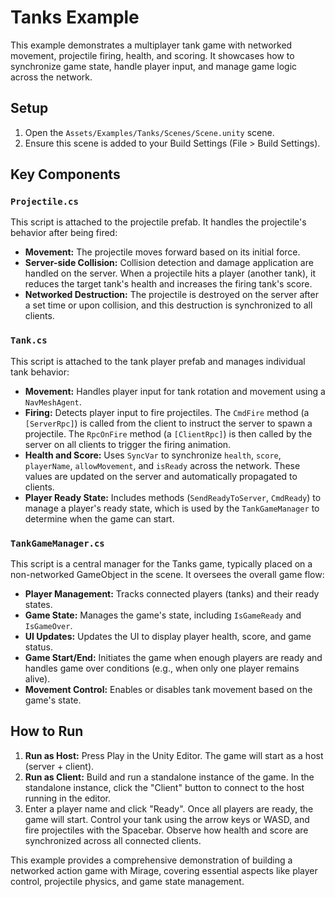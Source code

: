 # Tanks Example

This example demonstrates a multiplayer tank game with networked movement, projectile firing, health, and scoring. It showcases how to synchronize game state, handle player input, and manage game logic across the network.

## Setup

1.  Open the `Assets/Examples/Tanks/Scenes/Scene.unity` scene.
2.  Ensure this scene is added to your Build Settings (File > Build Settings).

## Key Components

### `Projectile.cs`

This script is attached to the projectile prefab. It handles the projectile's behavior after being fired:

-   **Movement:** The projectile moves forward based on its initial force.
-   **Server-side Collision:** Collision detection and damage application are handled on the server. When a projectile hits a player (another tank), it reduces the target tank's health and increases the firing tank's score.
-   **Networked Destruction:** The projectile is destroyed on the server after a set time or upon collision, and this destruction is synchronized to all clients.

### `Tank.cs`

This script is attached to the tank player prefab and manages individual tank behavior:

-   **Movement:** Handles player input for tank rotation and movement using a `NavMeshAgent`.
-   **Firing:** Detects player input to fire projectiles. The `CmdFire` method (a `[ServerRpc]`) is called from the client to instruct the server to spawn a projectile. The `RpcOnFire` method (a `[ClientRpc]`) is then called by the server on all clients to trigger the firing animation.
-   **Health and Score:** Uses `SyncVar` to synchronize `health`, `score`, `playerName`, `allowMovement`, and `isReady` across the network. These values are updated on the server and automatically propagated to clients.
-   **Player Ready State:** Includes methods (`SendReadyToServer`, `CmdReady`) to manage a player's ready state, which is used by the `TankGameManager` to determine when the game can start.

### `TankGameManager.cs`

This script is a central manager for the Tanks game, typically placed on a non-networked GameObject in the scene. It oversees the overall game flow:

-   **Player Management:** Tracks connected players (tanks) and their ready states.
-   **Game State:** Manages the game's state, including `IsGameReady` and `IsGameOver`.
-   **UI Updates:** Updates the UI to display player health, score, and game status.
-   **Game Start/End:** Initiates the game when enough players are ready and handles game over conditions (e.g., when only one player remains alive).
-   **Movement Control:** Enables or disables tank movement based on the game's state.

## How to Run

1.  **Run as Host:** Press Play in the Unity Editor. The game will start as a host (server + client).
2.  **Run as Client:** Build and run a standalone instance of the game. In the standalone instance, click the "Client" button to connect to the host running in the editor.
3.  Enter a player name and click "Ready". Once all players are ready, the game will start. Control your tank using the arrow keys or WASD, and fire projectiles with the Spacebar. Observe how health and score are synchronized across all connected clients.

This example provides a comprehensive demonstration of building a networked action game with Mirage, covering essential aspects like player control, projectile physics, and game state management.